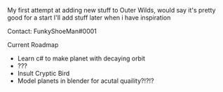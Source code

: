 My first attempt at adding new stuff to Outer Wilds, would say it's pretty good for a start
I'll add stuff later when i have inspiration

Contact: FunkyShoeMan#0001

Current Roadmap
- Learn c# to make planet with decaying orbit
- ???
- Insult Cryptic Bird
- Model planets in blender for acutal quaility?!?!?
